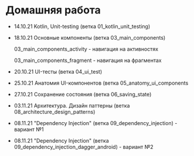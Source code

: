 # Домашняя работа

- 14.10.21 Kotlin, Unit-testing (ветка 01_kotlin_unit_testing) 

- 18.10.21 Основные компоненты (ветка 03_main_components)

    03_main_components_activity - навигация на активностях

    03_main_components_fragment - навигация на фрагментах

- 20.10.21 UI-тесты (ветка 04_ui_test)
  
- 25.10.21 Анатомия UI-компонентов (ветка 05_anatomy_ui_components

- 27.10.21 Сохранение состояния (ветка 06_saving_state)

- 03.11.21 Архитектура. Дизайн паттерны (ветка 08_architecture_design_patterns)

- 08.11.21 "Dependency Injection" (ветка 09_dependency_injection) - вариант №1

- 08.11.21 "Dependency Injection" (ветка 09_dependency_injection_dagger_android) - вариант №2
